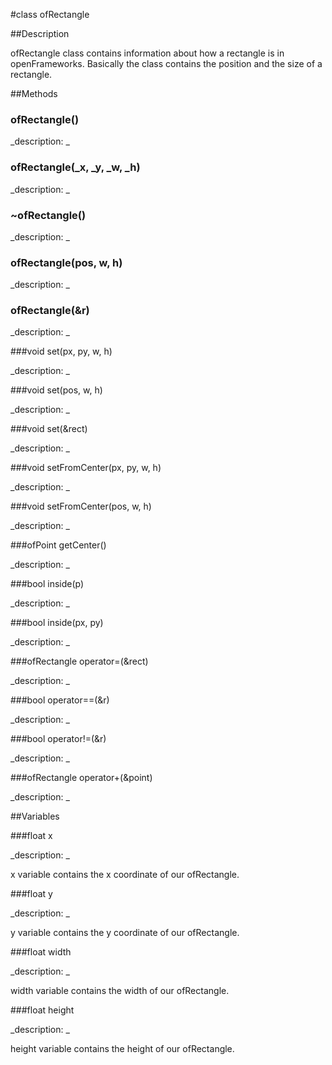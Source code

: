 #class ofRectangle


##Description


























ofRectangle class contains information about how a rectangle is in openFrameworks. Basically the class contains the position and the size of a rectangle. 




































##Methods



### ofRectangle()

<!--
_syntax: ofRectangle()_
_name: ofRectangle_
_returns: _
_returns_description: _
_parameters: _
_access: public_
_version_started: 006_
_version_deprecated: _
_summary: _
_constant: False_
_static: no_
_visible: True_
_advanced: False_
-->

_description: _







<!----------------------------------------------------------------------------->

### ofRectangle(_x, _y, _w, _h)

<!--
_syntax: ofRectangle(_x, _y, _w, _h)_
_name: ofRectangle_
_returns: _
_returns_description: _
_parameters: float _x, float _y, float _w, float _h_
_access: public_
_version_started: 006_
_version_deprecated: _
_summary: _
_constant: False_
_static: no_
_visible: True_
_advanced: False_
-->

_description: _







<!----------------------------------------------------------------------------->

### ~ofRectangle()

<!--
_syntax: ~ofRectangle()_
_name: ~ofRectangle_
_returns: _
_returns_description: _
_parameters: _
_access: public_
_version_started: 006_
_version_deprecated: _
_summary: _
_constant: False_
_static: no_
_visible: True_
_advanced: False_
-->

_description: _







<!----------------------------------------------------------------------------->

### ofRectangle(pos, w, h)

<!--
_syntax: ofRectangle(pos, w, h)_
_name: ofRectangle_
_returns: _
_returns_description: _
_parameters: ofPoint pos, float w, float h_
_access: public_
_version_started: 007_
_version_deprecated: _
_summary: _
_constant: False_
_static: no_
_visible: True_
_advanced: False_
-->

_description: _







<!----------------------------------------------------------------------------->

### ofRectangle(&r)

<!--
_syntax: ofRectangle(&r)_
_name: ofRectangle_
_returns: _
_returns_description: _
_parameters: ofRectangle const &r_
_access: public_
_version_started: 007_
_version_deprecated: _
_summary: _
_constant: False_
_static: no_
_visible: True_
_advanced: False_
-->

_description: _







<!----------------------------------------------------------------------------->

###void set(px, py, w, h)

<!--
_syntax: set(px, py, w, h)_
_name: set_
_returns: void_
_returns_description: _
_parameters: float px, float py, float w, float h_
_access: public_
_version_started: 007_
_version_deprecated: _
_summary: _
_constant: False_
_static: no_
_visible: True_
_advanced: False_
-->

_description: _







<!----------------------------------------------------------------------------->

###void set(pos, w, h)

<!--
_syntax: set(pos, w, h)_
_name: set_
_returns: void_
_returns_description: _
_parameters: ofPoint pos, float w, float h_
_access: public_
_version_started: 007_
_version_deprecated: _
_summary: _
_constant: False_
_static: no_
_visible: True_
_advanced: False_
-->

_description: _







<!----------------------------------------------------------------------------->

###void set(&rect)

<!--
_syntax: set(&rect)_
_name: set_
_returns: void_
_returns_description: _
_parameters: ofRectangle const &rect_
_access: public_
_version_started: 007_
_version_deprecated: _
_summary: _
_constant: False_
_static: no_
_visible: True_
_advanced: False_
-->

_description: _







<!----------------------------------------------------------------------------->

###void setFromCenter(px, py, w, h)

<!--
_syntax: setFromCenter(px, py, w, h)_
_name: setFromCenter_
_returns: void_
_returns_description: _
_parameters: float px, float py, float w, float h_
_access: public_
_version_started: 007_
_version_deprecated: _
_summary: _
_constant: False_
_static: no_
_visible: True_
_advanced: False_
-->

_description: _







<!----------------------------------------------------------------------------->

###void setFromCenter(pos, w, h)

<!--
_syntax: setFromCenter(pos, w, h)_
_name: setFromCenter_
_returns: void_
_returns_description: _
_parameters: ofPoint pos, float w, float h_
_access: public_
_version_started: 007_
_version_deprecated: _
_summary: _
_constant: False_
_static: no_
_visible: True_
_advanced: False_
-->

_description: _







<!----------------------------------------------------------------------------->

###ofPoint getCenter()

<!--
_syntax: getCenter()_
_name: getCenter_
_returns: ofPoint_
_returns_description: _
_parameters: _
_access: public_
_version_started: 007_
_version_deprecated: _
_summary: _
_constant: False_
_static: no_
_visible: True_
_advanced: False_
-->

_description: _







<!----------------------------------------------------------------------------->

###bool inside(p)

<!--
_syntax: inside(p)_
_name: inside_
_returns: bool_
_returns_description: _
_parameters: ofPoint p_
_access: public_
_version_started: 007_
_version_deprecated: _
_summary: _
_constant: False_
_static: no_
_visible: True_
_advanced: False_
-->

_description: _







<!----------------------------------------------------------------------------->

###bool inside(px, py)

<!--
_syntax: inside(px, py)_
_name: inside_
_returns: bool_
_returns_description: _
_parameters: float px, float py_
_access: public_
_version_started: 007_
_version_deprecated: _
_summary: _
_constant: False_
_static: no_
_visible: True_
_advanced: False_
-->

_description: _







<!----------------------------------------------------------------------------->

###ofRectangle operator=(&rect)

<!--
_syntax: operator=(&rect)_
_name: operator=_
_returns: ofRectangle_
_returns_description: _
_parameters: const ofRectangle &rect_
_access: public_
_version_started: 007_
_version_deprecated: _
_summary: _
_constant: False_
_static: no_
_visible: True_
_advanced: False_
-->

_description: _







<!----------------------------------------------------------------------------->

###bool operator==(&r)

<!--
_syntax: operator==(&r)_
_name: operator==_
_returns: bool_
_returns_description: _
_parameters: ofRectangle const &r_
_access: public_
_version_started: 007_
_version_deprecated: _
_summary: _
_constant: False_
_static: no_
_visible: True_
_advanced: False_
-->

_description: _







<!----------------------------------------------------------------------------->

###bool operator!=(&r)

<!--
_syntax: operator!=(&r)_
_name: operator!=_
_returns: bool_
_returns_description: _
_parameters: ofRectangle const &r_
_access: public_
_version_started: 007_
_version_deprecated: _
_summary: _
_constant: False_
_static: no_
_visible: True_
_advanced: False_
-->

_description: _







<!----------------------------------------------------------------------------->

###ofRectangle operator+(&point)

<!--
_syntax: operator+(&point)_
_name: operator+_
_returns: ofRectangle_
_returns_description: _
_parameters: const ofPoint &point_
_access: public_
_version_started: 007_
_version_deprecated: _
_summary: _
_constant: False_
_static: no_
_visible: True_
_advanced: False_
-->

_description: _







<!----------------------------------------------------------------------------->

##Variables



###float x

<!--
_name: x_
_type: float_
_access: public_
_version_started: 006_
_version_deprecated: _
_summary: _
_visible: True_
_constant: False_
_advanced: False_
-->

_description: _

x variable contains the x coordinate of our ofRectangle.






<!----------------------------------------------------------------------------->

###float y

<!--
_name: y_
_type: float_
_access: public_
_version_started: 006_
_version_deprecated: _
_summary: _
_visible: True_
_constant: False_
_advanced: False_
-->

_description: _

y variable contains the y coordinate of our ofRectangle.






<!----------------------------------------------------------------------------->

###float width

<!--
_name: width_
_type: float_
_access: public_
_version_started: 006_
_version_deprecated: _
_summary: _
_visible: True_
_constant: False_
_advanced: False_
-->

_description: _

width variable contains the width of our ofRectangle.






<!----------------------------------------------------------------------------->

###float height

<!--
_name: height_
_type: float_
_access: public_
_version_started: 006_
_version_deprecated: _
_summary: _
_visible: True_
_constant: False_
_advanced: False_
-->

_description: _

height variable contains the height of our ofRectangle.






<!----------------------------------------------------------------------------->

